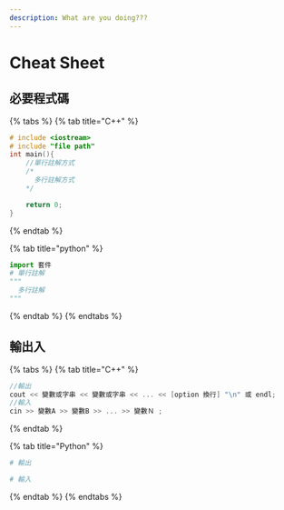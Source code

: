 ```yaml
---
description: What are you doing???
---
```


# Cheat Sheet

## 必要程式碼

{% tabs %}
{% tab title="C++" %}
```cpp
# include <iostream>
# include "file path"
int main(){
    //單行註解方式
    /*
      多行註解方式
    */

    return 0;
}

```
{% endtab %}

{% tab title="python" %}
```python
import 套件
# 單行註解
"""
  多行註解
"""
```
{% endtab %}
{% endtabs %}

## 輸出入

{% tabs %}
{% tab title="C++" %}
```cpp
//輸出
cout << 變數或字串 << 變數或字串 << ... << [option 換行] "\n" 或 endl;
//輸入
cin >> 變數A >> 變數B >> ... >> 變數Ｎ ;
```
{% endtab %}

{% tab title="Python" %}
```python
# 輸出

# 輸入

```
{% endtab %}
{% endtabs %}



